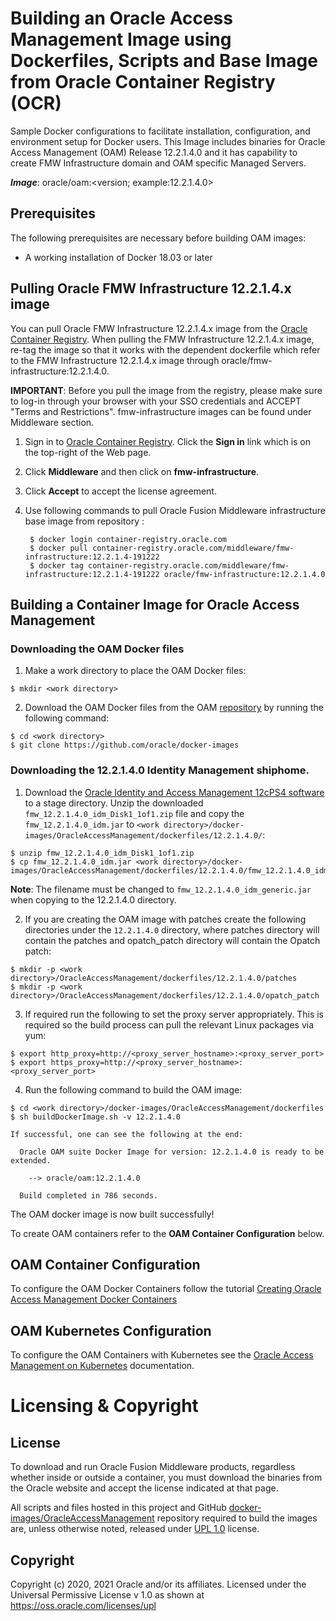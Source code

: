 Building an Oracle Access Management Image using Dockerfiles, Scripts and Base Image from Oracle Container Registry (OCR)
=========================================================================================================================
Sample Docker configurations to facilitate installation, configuration, and environment setup for Docker users. This Image includes binaries for Oracle Access Management (OAM) Release 12.2.1.4.0 and it has capability to create FMW Infrastructure domain and OAM specific Managed Servers.

***Image***: oracle/oam:<version; example:12.2.1.4.0>

## Prerequisites
The following prerequisites are necessary before building OAM images:

* A working installation of Docker 18.03 or later

## Pulling Oracle FMW Infrastructure 12.2.1.4.x image
You can pull Oracle FMW Infrastructure 12.2.1.4.x image from the [Oracle Container Registry](https://container-registry.oracle.com). When pulling the FMW Infrastructure 12.2.1.4.x image, re-tag the image so that it works with the dependent dockerfile which refer to the FMW Infrastructure 12.2.1.4.x image through oracle/fmw-infrastructure:12.2.1.4.0.

**IMPORTANT**: Before you pull the image from the registry, please make sure to log-in through your browser with your SSO credentials and ACCEPT "Terms and Restrictions". fmw-infrastructure images can be found under Middleware section.

1. Sign in to [Oracle Container Registry](https://container-registry.oracle.com). Click the **Sign in** link which is on the top-right of the Web page.
2. Click **Middleware** and then click on **fmw-infrastructure**.
3. Click **Accept** to accept the license agreement.
4. Use following commands to pull Oracle Fusion Middleware infrastructure base image from repository :

        
        $ docker login container-registry.oracle.com
        $ docker pull container-registry.oracle.com/middleware/fmw-infrastructure:12.2.1.4-191222
        $ docker tag container-registry.oracle.com/middleware/fmw-infrastructure:12.2.1.4-191222 oracle/fmw-infrastructure:12.2.1.4.0

## Building a Container Image for Oracle Access Management

### Downloading the OAM Docker files

  1. Make a work directory to place the OAM Docker files:
     
	$ mkdir <work directory>
	
  2. Download the OAM Docker files from the OAM [repository](https://github.com/oracle/docker-images) by running the following command:

   
    $ cd <work directory>
	$ git clone https://github.com/oracle/docker-images

### Downloading the 12.2.1.4.0 Identity Management shiphome.

  1. Download the [Oracle Identity and Access Management 12cPS4 software](https://www.oracle.com/middleware/technologies/identity-management/downloads.html) to a stage directory. Unzip the downloaded `fmw_12.2.1.4.0_idm_Disk1_1of1.zip` file and copy the `fmw_12.2.1.4.0_idm.jar` to `<work directory>/docker-images/OracleAccessManagement/dockerfiles/12.2.1.4.0/`:
    
    $ unzip fmw_12.2.1.4.0_idm_Disk1_1of1.zip
    $ cp fmw_12.2.1.4.0_idm.jar <work directory>/docker-images/OracleAccessManagement/dockerfiles/12.2.1.4.0/fmw_12.2.1.4.0_idm_generic.jar
	
   **Note**: The filename must be changed to `fmw_12.2.1.4.0_idm_generic.jar` when copying to the 12.2.1.4.0 directory.	
   
  2. If you are creating the OAM image with patches create the following directories under the `12.2.1.4.0` directory, where patches directory will contain the patches and opatch_patch directory will contain the Opatch patch:
	
	$ mkdir -p <work directory>/OracleAccessManagement/dockerfiles/12.2.1.4.0/patches
	$ mkdir -p <work directory>/OracleAccessManagement/dockerfiles/12.2.1.4.0/opatch_patch
	
  
  3. If required run the following to set the proxy server appropriately. This is required so the build process can pull the relevant Linux packages via yum:

    $ export http_proxy=http://<proxy_server_hostname>:<proxy_server_port>
    $ export https_proxy=http://<proxy_server_hostname>:<proxy_server_port>
	
  4. Run the following command to build the OAM image:

    $ cd <work directory>/docker-images/OracleAccessManagement/dockerfiles
    $ sh buildDockerImage.sh -v 12.2.1.4.0

    If successful, one can see the following at the end:

      Oracle OAM suite Docker Image for version: 12.2.1.4.0 is ready to be extended.

        --> oracle/oam:12.2.1.4.0

      Build completed in 786 seconds.
	  

   The OAM docker image is now built successfully! 
   
   To create OAM containers refer to the **OAM  Container Configuration** below.



## OAM  Container Configuration
 
 To configure the OAM Docker Containers follow the tutorial [Creating Oracle Access Management Docker Containers](https://docs.oracle.com/en/middleware/idm/access-manager/12.2.1.4/tutorial-oam-docker/)
 
## OAM Kubernetes Configuration

To configure the OAM Containers with Kubernetes see the [Oracle Access Management on Kubernetes](https://oracle.github.io/fmw-kubernetes/oam/) documentation.

# Licensing & Copyright

## License
To download and run Oracle Fusion Middleware products, regardless whether inside or outside a container, you must download the binaries from the Oracle website and accept the license indicated at that page.

All scripts and files hosted in this project and GitHub [docker-images/OracleAccessManagement](./) repository required to build the images are, unless otherwise noted, released under [UPL 1.0](https://oss.oracle.com/licenses/upl/) license.

## Copyright
Copyright (c) 2020, 2021 Oracle and/or its affiliates.
Licensed under the Universal Permissive License v 1.0 as shown at https://oss.oracle.com/licenses/upl
